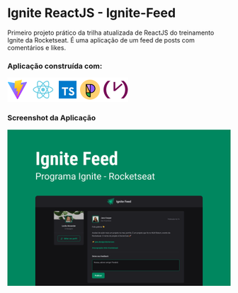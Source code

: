 # Ignite ReactJS - Ignite-Feed
Primeiro projeto prático da trilha atualizada de ReactJS do treinamento Ignite da Rocketseat.
É uma aplicação de um feed de posts com comentários e likes.
### Aplicação construída com:
<div>
  <img src="/public/techs.png" title="Vite | ReactJS | TypeScript | Phosphor Icons | Date FNS" />
</div>

### Screenshot da Aplicação
![Ignite Feed](/public/screenshot.png "Ignite Feed")
